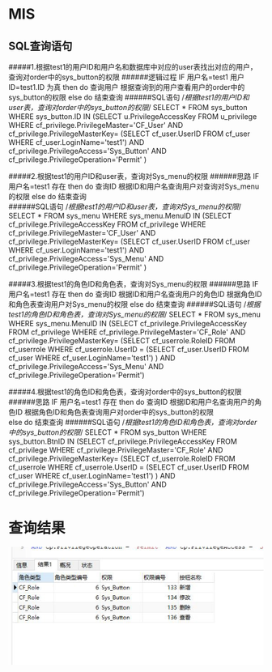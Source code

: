 # MIS

SQL查询语句
------- 
#####1.根据test1的用户ID和用户名和数据库中对应的user表找出对应的用户，查询对order中的sys_button的权限
######逻辑过程
    IF 用户名=test1 用户ID=test1.ID 为真 then
    	do	查询用户
    		根据查询到的用户查看用户的order中的sys_button的权限
    else
    	do  结束查询
######SQL语句
    /*根据test1的用户ID和user表，查询对order中的sys_button的权限*/
    SELECT * FROM sys_button
    WHERE sys_button.ID IN
    (SELECT u.PrivilegeAccessKey FROM u_privilege
		WHERE cf_privilege.PrivilegeMaster='CF_User'
		AND cf_privilege.PrivilegeMasterKey=
		(SELECT cf_user.UserID FROM cf_user
					WHERE cf_user.LoginName='test1')
		AND cf_privilege.PrivilegeAccess='Sys_Button'
		AND cf_privilege.PrivilegeOperation='Permit'
		)

#####2.根据test1的用户ID和user表，查询对Sys_menu的权限
######思路
    IF 用户名=test1 存在 then
    	do	查询ID
    		根据ID和用户名查询用户对查询对Sys_menu的权限
    else
    	do  结束查询	
######SQL语句
    /*根据test1的用户ID和user表，查询对Sys_menu的权限*/
    SELECT * FROM sys_menu
    WHERE sys_menu.MenuID IN
    (SELECT cf_privilege.PrivilegeAccessKey FROM cf_privilege
		WHERE cf_privilege.PrivilegeMaster='CF_User'
		AND cf_privilege.PrivilegeMasterKey=
		(SELECT cf_user.UserID FROM cf_user
					WHERE cf_user.LoginName='test1')
		AND cf_privilege.PrivilegeAccess='Sys_Menu'
		AND cf_privilege.PrivilegeOperation='Permit'
		)


#####3.根据test1的角色ID和角色表，查询对Sys_menu的权限
######思路
     IF 用户名=test1 存在 then
    	do	查询ID
    		根据ID和用户名查询用户的角色ID
			根据角色ID和角色表查询用户对Sys_menu的权限
    else
    	do  结束查询
######SQL语句
    /*根据test1的角色ID和角色表，查询对Sys_menu的权限*/
    SELECT * FROM sys_menu
    WHERE sys_menu.MenuID IN
    (SELECT cf_privilege.PrivilegeAccessKey FROM cf_privilege
    WHERE cf_privilege.PrivilegeMaster='CF_Role'
    AND cf_privilege.PrivilegeMasterKey=
        (SELECT cf_userrole.RoleID FROM cf_userrole
            WHERE cf_userrole.UserID =
                    (SELECT cf_user.UserID FROM cf_user
                    WHERE cf_user.LoginName='test1')
        )
    AND cf_privilege.PrivilegeAccess='Sys_Menu'
    AND cf_privilege.PrivilegeOperation='Permit')

#####4.根据test1的角色ID和角色表，查询对order中的sys_button的权限
######思路
    IF 用户名=test1 存在 then
    	do	查询ID
    		根据ID和用户名查询用户的角色ID
			根据角色ID和角色表查询用户对order中的sys_button的权限		
    else
    	do  结束查询
######SQL语句
    /*根据test1的角色ID和角色表，查询对order中的sys_button的权限*/
    SELECT * FROM sys_button
    WHERE sys_button.BtnID IN
    (SELECT cf_privilege.PrivilegeAccessKey FROM cf_privilege
    WHERE cf_privilege.PrivilegeMaster='CF_Role'
    AND cf_privilege.PrivilegeMasterKey=
        (SELECT cf_userrole.RoleID FROM cf_userrole
            WHERE cf_userrole.UserID =
                    (SELECT cf_user.UserID FROM cf_user
                    WHERE cf_user.LoginName='test1')
        )
    AND cf_privilege.PrivilegeAccess='Sys_Button'
    AND cf_privilege.PrivilegeOperation='Permit')

# 查询结果
![](https://github.com/CUMTElite2014/Sun/blob/master/Homework6/%E6%9F%A5%E8%AF%A2%E7%BB%93%E6%9E%9C.jpg)

